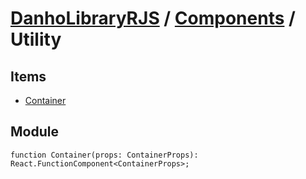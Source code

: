# [DanhoLibraryRJS](../../index.md) / [Components](../index.md) / Utility

## Items
* [Container](./Container.md)


## Module
```tsx
function Container(props: ContainerProps): React.FunctionComponent<ContainerProps>;
```